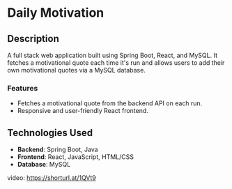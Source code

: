 # Daily Motivation


## Description
 A full stack web application built using Spring Boot, React, and MySQL. It fetches a motivational quote each time it's run and allows users to add their own motivational quotes via a MySQL database.

### Features
- Fetches a motivational quote from the backend API on each run.
- Responsive and user-friendly React frontend.

## Technologies Used
- **Backend**: Spring Boot, Java
- **Frontend**: React, JavaScript, HTML/CSS
- **Database**: MySQL


video: https://shorturl.at/1QVt9





